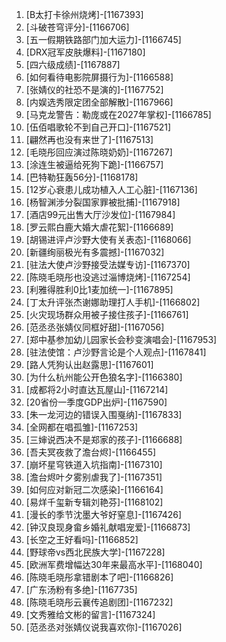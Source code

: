 
1. [B太打卡徐州烧烤]-[1167393]
1. [斗破苍穹评分]-[1166706]
1. [五一假期铁路部门加大运力]-[1166745]
1. [DRX冠军皮肤爆料]-[1167180]
1. [四六级成绩]-[1167887]
1. [如何看待电影院屏摄行为]-[1166588]
1. [张婧仪的社恐不是演的]-[1167752]
1. [内娱选秀限定团全部解散]-[1167966]
1. [马克龙警告：勒庞或在2027年掌权]-[1166785]
1. [伍佰唱歌轮不到自己开口]-[1167521]
1. [翩然再也没有来世了]-[1167513]
1. [毛晓彤回应演过陈晓奶奶]-[1167267]
1. [涂连生被逼给死狗下跪]-[1166757]
1. [巴特勒狂轰56分]-[1168178]
1. [12岁心衰患儿成功植入人工心脏]-[1167136]
1. [杨智渊涉分裂国家罪被批捕]-[1167918]
1. [酒店99元出售大厅沙发位]-[1167984]
1. [罗云熙白鹿大婚大虐花絮]-[1166689]
1. [胡锡进评卢沙野大使有关表态]-[1168066]
1. [新疆绚丽极光有多震撼]-[1167032]
1. [驻法大使卢沙野接受法媒专访]-[1167370]
1. [陈晓毛晓彤也没逃过淄博烧烤]-[1167254]
1. [利雅得胜利0比1麦加统一]-[1167895]
1. [丁太升评张杰谢娜助理打人手机]-[1166802]
1. [火灾现场群众用被子接住孩子]-[1166761]
1. [范丞丞张婧仪同框好甜]-[1167056]
1. [郑中基参加幼儿园家长会秒变演唱会]-[1167953]
1. [驻法使馆：卢沙野言论是个人观点]-[1167841]
1. [路人凭狗认出赵露思]-[1167601]
1. [为什么杭州能公开色狼名字]-[1166380]
1. [成都将2小时直达瓦屋山]-[1167214]
1. [20省份一季度GDP出炉]-[1167590]
1. [朱一龙河边的错误入围戛纳]-[1167833]
1. [全网都在唱孤雏]-[1167253]
1. [三婶说西决不是郑家的孩子]-[1166688]
1. [吾夫冥夜救了澹台烬]-[1166455]
1. [崩坏星穹铁道入坑指南]-[1167310]
1. [澹台烬叶夕雾别虐我了]-[1167351]
1. [如何应对新冠二次感染]-[1166164]
1. [易烊千玺新专辑刘艳芬]-[1168102]
1. [漫长的季节沈墨大爷好窒息]-[1167426]
1. [钟汉良现身畲乡婚礼献唱宠爱]-[1166873]
1. [长空之王好看吗]-[1166852]
1. [野球帝vs西北民族大学]-[1167228]
1. [欧洲军费增幅达30年来最高水平]-[1168040]
1. [陈晓毛晓彤拿错剧本了吧]-[1166826]
1. [广东汤粉有多绝]-[1167735]
1. [陈晓毛晓彤云襄传追剧团]-[1167232]
1. [文秀雅给文彬的留言]-[1167324]
1. [范丞丞对张婧仪说我喜欢你]-[1167026]